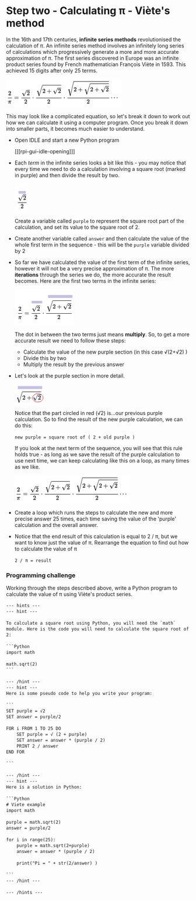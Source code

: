 # Step two - Calculating π - Viète's method

In the 16th and 17th centuries, **infinite series methods** revolutionised the calculation of π. An infinite series method involves an infinitely long series of calculations which progressively generate a more and more accurate approximation of π. The first series discovered in Europe was an infinite product series found by French mathematician François Viète in 1593. This achieved 15 digits after only 25 terms.

  ![François Viète product series](images/viete-product-series.png)

This may look like a complicated equation, so let's break it down to work out how we can calculate it using a computer program. Once you break it down into smaller parts, it becomes much easier to understand.

- Open IDLE and start a new Python program

    [[[rpi-gui-idle-opening]]]

- Each *term* in the infinite series looks a bit like this - you may notice that every time we need to do a calculation involving a square root (marked in purple) and then divide the result by two.

    ![First term in viete](images/first-viete.png)

    Create a variable called `purple` to represent the square root part of the calculation, and set its value to the square root of 2.

- Create another variable called `answer` and then calculate the value of the whole first term in the sequence - this will be the `purple` variable divided by 2

- So far we have calculated the value of the first term of the infinite series, however it will not be a very precise approximation of π. The more **iterations** through the series we do, the more accurate the result becomes. Here are the first two terms in the infinite series:

    ![Viete sequence highlighted in purple](images/viete-purple.png)

    The dot in between the two terms just means **multiply**. So, to get a more accurate result we need to follow these steps:

    - Calculate the value of the new purple section (in this case √(2+√2) )
    - Divide this by two
    - Multiply the result by the previous answer

- Let's look at the purple section in more detail.

    ![Viete second term](images/viete-new-purple.png)

    Notice that the part circled in red (√2) is...our previous purple calculation. So to find the result of the new purple calculation, we can do this:

    `new purple = square root of ( 2 + old purple )`

    If you look at the next term of the sequence, you will see that this rule holds true - as long as we save the result of the purple calculation to use next time, we can keep calculating like this on a loop, as many times as we like.

    ![Viete sequence highlighted in purple](images/viete-product-series.png)

- Create a loop which runs the steps to calculate the new and more precise answer 25 times, each time saving the value of the 'purple' calculation and the overall answer.

- Notice that the end result of this calculation is equal to 2 / π, but we want to know just the value of π. Rearrange the equation to find out how to calculate the value of π

    `2 / π = result`

### Programming challenge
Working through the steps described above, write a Python program to calculate the value of π using Viète's product series.


    --- hints ---
    --- hint ---

    To calculate a square root using Python, you will need the `math` module. Here is the code you will need to calculate the square root of 2:

    ```Python
    import math

    math.sqrt(2)
    ```

    --- /hint ---
    --- hint ---
    Here is some pseudo code to help you write your program:

    ```
    SET purple = √2
    SET answer = purple/2

    FOR i FROM 1 TO 25 DO
        SET purple = √ (2 + purple)
        SET answer = answer * (purple / 2)
        PRINT 2 / answer
    END FOR

    ```

    --- /hint ---
    --- hint ---
    Here is a solution in Python:

    ```Python
    # Viete example
    import math

    purple = math.sqrt(2)
    answer = purple/2

    for i in range(25):
        purple = math.sqrt(2+purple)
        answer = answer * (purple / 2)

        print("Pi = " + str(2/answer) )

    ```
    --- /hint ---

    --- /hints ---
